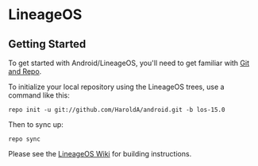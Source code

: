 LineageOS
===========

Getting Started
---------------

To get started with Android/LineageOS, you'll need to get
familiar with [Git and Repo](https://source.android.com/source/using-repo.html).

To initialize your local repository using the LineageOS trees, use a command like this:

    repo init -u git://github.com/HaroldA/android.git -b los-15.0

Then to sync up:

    repo sync

Please see the [LineageOS Wiki](https://wiki.lineageos.org/) for building instructions.
